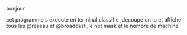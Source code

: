 bonjour 

cet programme s execute en terminal,classifie ,decoupe un ip et affiche tous les @reseau et 
@broadcast ,le net mask et le nombre de machine
